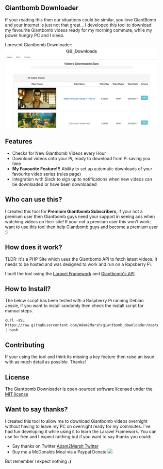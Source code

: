 ## Giantbomb Downloader

If your reading this then our situations could be similar, you love GiantBomb and your internet is just not that great... I developed this tool to download my favourite Giantbomb videos ready for my morning commute, while my power hungry PC and I sleep.

I present Giantbomb Downloader:
![Giantbomb Look](github_images/FrontPage.png)

## Features
* Checks for New Giantbomb Videos every Hour
* Download videos onto your Pi, ready to download from Pi saving you time
* **My Favourite Feature!!!** Ability to set up automatic downloads of your favourite video series (rules page)
* Integration with Slack to sign up to notifications when new videos can be downloaded or have been downloaded

## Who can use this?
I created this tool for **Premium Giantbomb Subscribers**, if your not a premium user then Giantbomb guys need your support in seeing ads when watching videos on their site! If your not a premium user this won't work; want to use this tool then help Giantbomb guys and become a premium user :)

## How does it work?
TLDR: It's a PHP Site which uses the Giantbomb API to fetch latest videos. It needs to be hosted and was designed to work and run on a Rapsberry Pi.    

I built the tool using the [Laravel Framework](https://laravel.com/) and [Giantbomb's API](https://www.giantbomb.com/api/).

## How to Install?
The below script has been tested with a Raspberry Pi running Debian Jessie, if you want to install randomly then check the install script for manual steps. 
``` shell
curl -sSL https://raw.githubusercontent.com/Adam2Marsh/giantbomb_downloader/master/automated_install/gb_downloader_install.sh | bash
```

## Contributing
If your using the tool and think its missing a key feature then raise an issue with as much detail as possible. Thanks!

## License
The Giantbomb Downloader is open-sourced software licensed under the [MIT license](http://opensource.org/licenses/MIT)

## Want to say thanks?
I created this tool to allow me to download Giantbomb videos overnight without having to leave my PC on overnight ready for my commutes. I've had fun developing it while using it to learn the Laravel Framework. You can use for free and I expect nothing but if you want to say thanks you could:
 * Say thanks on Twitter [Adam2Marsh Twitter](https://twitter.com/Adam2Marsh)
 * Buy me a McDonalds Meal via a Paypal Donate [![](https://www.paypalobjects.com/en_GB/i/btn/btn_donate_LG.gif)](https://www.paypal.com/cgi-bin/webscr?cmd=_donations&business=RGEBE58NW4ZMA&lc=GB&item_name=Adam2Marsh&currency_code=GBP&bn=PP%2dDonationsBF%3abtn_donate_LG%2egif%3aNonHosted)
 
 But remember I expect nothing **:)**
